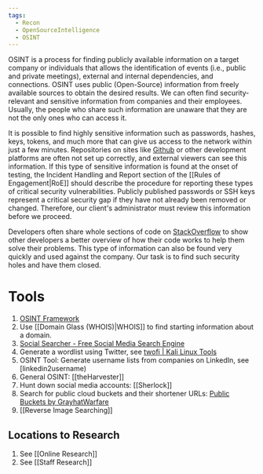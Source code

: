 ```yaml
---
tags:
  - Recon
  - OpenSourceIntelligence
  - OSINT
---
```


OSINT is a process for finding publicly available information on a target company or individuals that allows the identification of events (i.e., public and private meetings), external and internal dependencies, and connections. OSINT uses public (Open-Source) information from freely available sources to obtain the desired results. We can often find security-relevant and sensitive information from companies and their employees. Usually, the people who share such information are unaware that they are not the only ones who can access it.

It is possible to find highly sensitive information such as passwords, hashes, keys, tokens, and much more that can give us access to the network within just a few minutes. Repositories on sites like [Github](https://github.com/) or other development platforms are often not set up correctly, and external viewers can see this information. If this type of sensitive information is found at the onset of testing, the Incident Handling and Report section of the [[Rules of Engagement|RoE]] should describe the procedure for reporting these types of critical security vulnerabilities. Publicly published passwords or SSH keys represent a critical security gap if they have not already been removed or changed. Therefore, our client's administrator must review this information before we proceed.

Developers often share whole sections of code on [StackOverflow](https://stackoverflow.com/) to show other developers a better overview of how their code works to help them solve their problems. This type of information can also be found very quickly and used against the company. Our task is to find such security holes and have them closed.
# Tools 

1. [OSINT Framework](https://osintframework.com/)
2. Use [[Domain Glass (WHOIS)|WHOIS]] to find starting information about a domain.
3. [Social Searcher - Free Social Media Search Engine](https://www.social-searcher.com/)
4. Generate a wordlist using Twitter, see [twofi | Kali Linux Tools](https://www.kali.org/tools/twofi/)
5. OSINT Tool: Generate username lists from companies on LinkedIn, see [linkedin2username)
6. General OSINT: [[theHarvester]]
7. Hunt down social media accounts: [[Sherlock]]
8. Search for public cloud buckets and their shortener URLs: [Public Buckets by GrayhatWarfare](https://buckets.grayhatwarfare.com/)
9. [[Reverse Image Searching]]

## Locations to Research 

1. See [[Online Research]]
2. See [[Staff Research]]